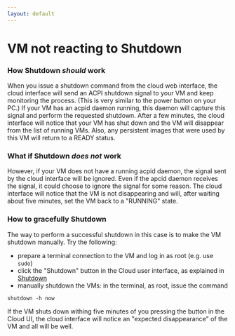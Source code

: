 ```yaml
---
layout: default
---
```


# VM not reacting to Shutdown 

### How Shutdown _should_ work

When you issue a shutdown command from the cloud web interface, the cloud interface will send an ACPI shutdown signal to your VM and keep monitoring the process.
(This is very similar to the power button on your PC.) 
If your VM has an acpid daemon running, this daemon will capture this signal and perform the requested shutdown. 
After a few minutes, the cloud interface will notice that your VM has shut down and the VM will disappear from the list of running VMs.
Also, any persistent images that were used by this VM will return to a READY status.

### What if Shutdown _does not_ work

However, if your VM does not have a running acpid daemon, the signal sent by the cloud interface will be ignored.
Even if the apcid daemon receives the signal, it could choose to ignore the signal for some reason. 
The cloud interface will notice that the VM is not disappearing and will, after waiting about five minutes, set the VM back to a "RUNNING" state. 

### How to gracefully Shutdown

The  way to perform a successful shutdown in this case is to make the VM shutdown manually.
Try the following:

* prepare a terminal connection to the VM and log in as root (e.g. use `sudo`)
* click the "Shutdown" button in the Cloud user interface, as explained in [Shutdown](https://github.com/sara-nl/clouddocs/blob/gh-pages/vm-states.markdown#shutdown)
* manually shutdown the VMs: in the terminal, as root, issue the command
```
shutdown -h now
```

If the VM shuts down withing five minutes of you pressing the button in the Cloud UI, 
the cloud interface will notice an "expected disappearance" of the VM and all will be well.
